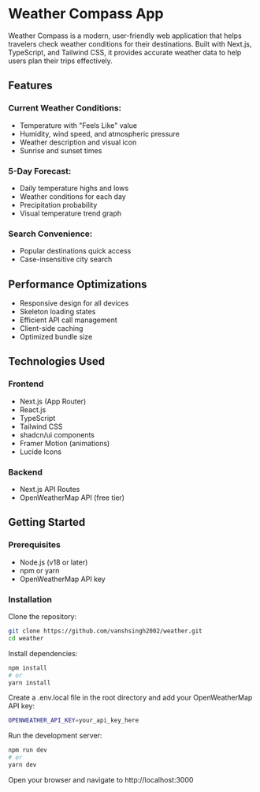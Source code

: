 
# Weather Compass App

Weather Compass is a modern, user-friendly web application that helps travelers check weather conditions for their destinations. Built with Next.js, TypeScript, and Tailwind CSS, it provides accurate weather data to help users plan their trips effectively.


## Features

### Current Weather Conditions:
- Temperature with "Feels Like" value
- Humidity, wind speed, and atmospheric pressure
- Weather description and visual icon
- Sunrise and sunset times

### 5-Day Forecast:
- Daily temperature highs and lows
- Weather conditions for each day
- Precipitation probability
- Visual temperature trend graph

### Search Convenience:
- Popular destinations quick access
- Case-insensitive city search




## Performance Optimizations

- Responsive design for all devices
- Skeleton loading states
- Efficient API call management
- Client-side caching
- Optimized bundle size


## Technologies Used

### Frontend

- Next.js (App Router)
- React.js
- TypeScript
- Tailwind CSS
- shadcn/ui components
- Framer Motion (animations)
- Lucide Icons

### Backend

- Next.js API Routes
- OpenWeatherMap API (free tier)


## Getting Started

### Prerequisites
- Node.js (v18 or later)
- npm or yarn
- OpenWeatherMap API key

### Installation
Clone the repository:

```bash
git clone https://github.com/vanshsingh2002/weather.git
cd weather
```

Install dependencies:

```bash
npm install
# or
yarn install
```

Create a .env.local file in the root directory and add your OpenWeatherMap API key:

```bash
OPENWEATHER_API_KEY=your_api_key_here
```

Run the development server:

```bash
npm run dev
# or
yarn dev
```

Open your browser and navigate to http://localhost:3000


    

